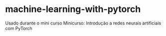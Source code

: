 # machine-learning-with-pytorch
Usado durante o mini curso Minicurso: Introdução a redes neurais artificiais com PyTorch
